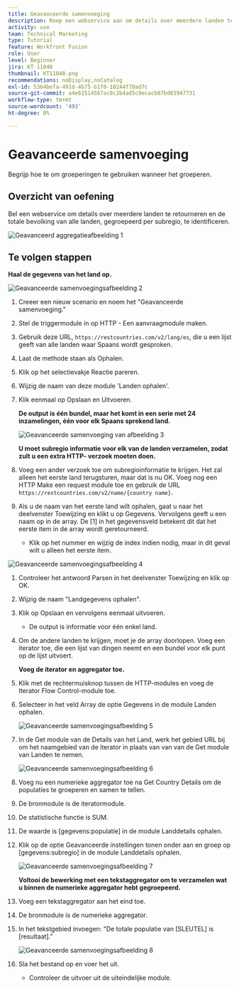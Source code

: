 ```yaml
---
title: Geavanceerde samenvoeging
description: Roep een webservice aan om details over meerdere landen te retourneren en om de bevolking te identificeren, gegroepeerd per subregio.
activity: use
team: Technical Marketing
type: Tutorial
feature: Workfront Fusion
role: User
level: Beginner
jira: KT-11048
thumbnail: KT11048.png
recommendations: noDisplay,noCatalog
exl-id: 5364befa-491d-4b75-b1f0-10244f70ad7c
source-git-commit: a4e61514567ac8c2b4ad5c9ecacb87bd83947731
workflow-type: tm+mt
source-wordcount: '493'
ht-degree: 0%

---
```


# Geavanceerde samenvoeging

Begrijp hoe te om groeperingen te gebruiken wanneer het groeperen.

## Overzicht van oefening

Bel een webservice om details over meerdere landen te retourneren en de totale bevolking van alle landen, gegroepeerd per subregio, te identificeren.

![Geavanceerd aggregatieafbeelding 1](../12-exercises/assets/advanced-aggregation-walkthrough-1.png)

## Te volgen stappen

**Haal de gegevens van het land op.**

![Geavanceerde samenvoegingsafbeelding 2](../12-exercises/assets/advanced-aggregation-walkthrough-2.png)

1. Creeer een nieuw scenario en noem het &quot;Geavanceerde samenvoeging.&quot;
1. Stel de triggermodule in op HTTP - Een aanvraagmodule maken.
1. Gebruik deze URL, `https://restcountries.com/v2/lang/es`, die u een lijst geeft van alle landen waar Spaans wordt gesproken.
1. Laat de methode staan als Ophalen.
1. Klik op het selectievakje Reactie pareren.
1. Wijzig de naam van deze module &#39;Landen ophalen&#39;.
1. Klik eenmaal op Opslaan en Uitvoeren.

   **De output is één bundel, maar het komt in een serie met 24 inzamelingen, één voor elk Spaans sprekend land.**

   ![Geavanceerde samenvoeging van afbeelding 3](../12-exercises/assets/advanced-aggregation-walkthrough-3.png)

   **U moet subregio informatie voor elk van de landen verzamelen, zodat zult u een extra HTTP- verzoek moeten doen.**

1. Voeg een ander verzoek toe om subregioinformatie te krijgen. Het zal alleen het eerste land terugsturen, maar dat is nu OK. Voeg nog een HTTP Make een request module toe en gebruik de URL `https://restcountries.com/v2/name/{country name}`.
1. Als u de naam van het eerste land wilt ophalen, gaat u naar het deelvenster Toewijzing en klikt u op Gegevens. Vervolgens geeft u een naam op in de array. De [1] in het gegevensveld betekent dit dat het eerste item in de array wordt geretourneerd.

   + Klik op het nummer en wijzig de index indien nodig, maar in dit geval wilt u alleen het eerste item.

![Geavanceerde samenvoegingsafbeelding 4](../12-exercises/assets/advanced-aggregation-walkthrough-4.png)

1. Controleer het antwoord Parsen in het deelvenster Toewijzing en klik op OK.
1. Wijzig de naam &quot;Landgegevens ophalen&quot;.
1. Klik op Opslaan en vervolgens eenmaal uitvoeren.

   + De output is informatie voor één enkel land.

1. Om de andere landen te krijgen, moet je de array doorlopen. Voeg een iterator toe, die een lijst van dingen neemt en een bundel voor elk punt op de lijst uitvoert.

   **Voeg de iterator en aggregator toe.**

1. Klik met de rechtermuisknop tussen de HTTP-modules en voeg de Iterator Flow Control-module toe.
1. Selecteer in het veld Array de optie Gegevens in de module Landen ophalen.

   ![Geavanceerde samenvoegingsafbeelding 5](../12-exercises/assets/advanced-aggregation-walkthrough-5.png)

1. In de Get module van de Details van het Land, werk het gebied URL bij om het naamgebied van de iterator in plaats van van van de Get module van Landen te nemen.

   ![Geavanceerde samenvoegingsafbeelding 6](../12-exercises/assets/advanced-aggregation-walkthrough-6.png)

1. Voeg nu een numerieke aggregator toe na Get Country Details om de populaties te groeperen en samen te tellen.
1. De bronmodule is de iteratormodule.
1. De statistische functie is SUM.
1. De waarde is [gegevens:populatie] in de module Landdetails ophalen.
1. Klik op de optie Geavanceerde instellingen tonen onder aan en groep op [gegevens:subregio] in de module Landdetails ophalen.

   ![Geavanceerde samenvoegingsafbeelding 7](../12-exercises/assets/advanced-aggregation-walkthrough-7.png)

   **Voltooi de bewerking met een tekstaggregator om te verzamelen wat u binnen de numerieke aggregator hebt gegroepeerd.**

1. Voeg een tekstaggregator aan het eind toe.
1. De bronmodule is de numerieke aggregator.
1. In het tekstgebied invoegen: &quot;De totale populatie van [SLEUTEL] is [resultaat].&quot;

   ![Geavanceerde samenvoegingsafbeelding 8](../12-exercises/assets/advanced-aggregation-walkthrough-8.png)

1. Sla het bestand op en voer het uit.

   + Controleer de uitvoer uit de uiteindelijke module.
